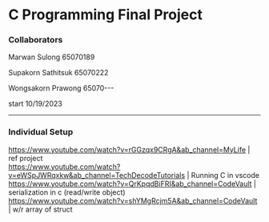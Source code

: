 # C Programming Final Project
### Collaborators
 Marwan Sulong 65070189
 
 Supakorn Sathitsuk 65070222
 
 Wongsakorn Prawong 65070---

 start 10/19/2023

____________________________________________________________________________________________________________

### Individual Setup
https://www.youtube.com/watch?v=rGGzqx9CRgA&ab_channel=MyLife | ref project<br>
https://www.youtube.com/watch?v=eWSpJWRqxkw&ab_channel=TechDecodeTutorials | Running C in vscode <br>
https://www.youtube.com/watch?v=QrKpqdBiFRI&ab_channel=CodeVault | serialization in c (read/write object) <br>
https://www.youtube.com/watch?v=shYMgRcjm5A&ab_channel=CodeVault | w/r array of struct
 
 

